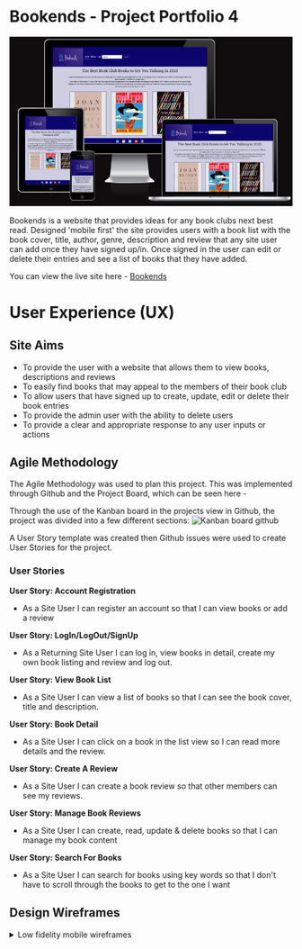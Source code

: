 # **Bookends - Project Portfolio 4**

![Bookends](/static/readme/screenshots.png)

Bookends is a website that provides ideas for any book clubs next best read. Designed 'mobile first' the site provides users with a book list with the book cover, title, author, genre,
description and review that any site user can add once they have signed up/in. Once signed in the user can edit or delete their entries and see a list of books that they have added.

You can view the live site here - <a href="https://django-bookends.herokuapp.com/" target="_blank">Bookends </a>

# User Experience (UX)
## Site Aims
* To provide the user with a website that allows them to view books, descriptions and reviews
* To easily find books that may appeal to the members of their book club
* To allow users that have signed up to create, update, edit or delete their book entries
* To provide the admin user with the ability to delete users
* To provide a clear and appropriate response to any user inputs or actions

## Agile Methodology
The Agile Methodology was used to plan this project. This was implemented through Github and the Project Board, which can be seen here -

Through the use of the Kanban board in the projects view in Github, the project was divided into a few different sections:
![Kanban board github](https://res.cloudinary.com/dwvsz0fug/image/upload/v1690981983/kanban-board_vr0jps.png)

A User Story template was created then Github issues were used to create User Stories for the project.  

### User Stories

**User Story: Account Registration**
* As a Site User I can register an account so that I can view books or add a review

**User Story: LogIn/LogOut/SignUp**
* As a Returning Site User I can log in, view books in detail, create my own book listing and review and log out.

**User Story: View Book List**
* As a Site User I can view a list of books so that I can see the book cover, title and description.

**User Story: Book Detail**
* As a Site User I can click on a book in the list view so I can read more details and the review.

**User Story: Create A Review**
* As a Site User I can create a book review so that other members can see my reviews.

**User Story: Manage Book Reviews**
* As a Site User I can create, read, update & delete books so that I can manage my book content

**User Story: Search For Books**
* As a Site User I can search for books using key words so that I don't have to scroll through the books to get to the one I want

## Design Wireframes

<details> <summary> Low fidelity mobile wireframes</summary>
![Home Page](static/readme/wireframe-mb-home.png)
![Book List Page](static/readme/wireframe-mb-listview.png)
![Book Detail Page](static/readme/wireframe-mb-detailview.png)
![Add A Review Page](static/readme/wireframe-mb-addreview.png)
![Your Books Page](static/readme/wireframe-mb-yourbooks.png)
![Log In Page](static/readme/wireframe-mb-signin.png)
![Sign Up Page](static/readme/wireframe-mb-signup.png)
![Log Out Page](static/readme/wireframe-mb-signout.png)
![Search Not Found Page]()

<details> <summary> Low fidelity pc wireframes</summary>
![Home Page](static/readme/wireframe-pc-home.png)
![Book List Page](static/readme/wireframe-pc-listview.png)
![Book Detail Page](static/readme/wireframe-pc-detailview.png)
![Add A Review Page](static/readme/wireframe-pc-addreview.png)
![Your Books Page](static/readme/wireframe-pc-yourbooks.png)
![Log In Page](static/readme/wireframe-pc-signin.png)
![Sign Up Page](static/readme/wireframe-pc-signup.png)
![Log Out Page](static/readme/wireframe-pc-signout.png)
![Search Not Found Page]()

## Database Schema

## Site Structure

## Design Choices

### Colour Scheme

### Typography

# Features

## Navigation

## Home Screen

## Sign Up Screen

## Login Screen

## Book List Screen

## Add A Review Screen

## Your Books Screen

## Logout Screen

## Search Bar (found) screen

## Search Bar (not found) screen

# Technologies Used

* HTML - Used to structure all the templates on the site
* CSS - to provide extra styling to the site
* Python - To provide the functionality to the site. Packages used in the project can be found in requirements.txt
* Django - Python framework used in the project
* Heroku - Used to deploy the site publicly
* ElephantSQL - Used for the database during development and deployment
* Bootstrap5 -  used for providing layouts and styling the html in the templates
* Balsamiq - Used to create wireframes for the project
* Cloudinary - Used to host Static files for the site

[Back to top](<#contents>)

# Testing

## Validation

### Html Validation
Html validation was done with [https://validator.w3.org/nu/](https://validator.w3.org/nu/).
Errors:

### CSS Validation

The stylesheet was validated using [https://jigsaw.w3.org/css-validator/](https://jigsaw.w3.org/css-validator/)
Errors:


### Python Validation

Python code was validated using [Code institues Python validator](https://pep8ci.herokuapp.com/#)
Errors:

### Lighthouse Testing


## Manual Testing

In addition to the other tests, I have conducted a manual check list for myself to carry out to make sure that everything is working as intended.

| Status | **Navigation Bar - User Logged Out**
|:-------:|:--------|
| &check; | Clicking the navbar logo loads the home page


##Bugs

# Deployment

## Deployment to Heroku

### 1. Creating the Django Project
* If development if being done locally: Activate your virtual environment
* To ensure the virtual environment is not tracked by version control, add .venv to the .gitignore file.
* Install Django and gunicorn: `pip3 install django gunicorn`
* Install supporting database libraries dj_database_url and psycopg2 library: `pip install dj_database_url psycopg2`
* Install Cloudinary libraries to manage static files: `pip install dj-3-cloudinary-storage`
* Create file for requirements: `pip freeze --local > requirements.txt`
* Create project:`django-admin startproject project_name .`
* Create app: `python manage.py startapp app_name`
* Add app to list of `installed apps` in settings.py file: `'app_name'`
* Migrate changes: `python manage.py migrate`
* Test server works locally: `python manage.py runserver`

### 2. Create your Heroku app
* Navigate to the Heroku website
* Create a Heroku account by entering your email address and a password (or login if you have one already).
* Activate the account through the authentication email sent to your email account
* Click the **new button** on the top right corner of the screen and select create a new app from the dropdown menu.
* Enter a unique name for the application.
* Select the appropriate region for the application.
* Click create app
* In the Heroku dashboard click on the Resources tab
* Scroll down to Add-Ons, search for and select 'Heroku Postgres'
* In the Settings tab, scroll down to 'Reveal Config Vars' and copy the text in the box beside DATABASE_URL.

### 3. Set up Environment Variables
* In you IDE create a new env.py file in the top level directory
* Add env.py to the .gitignore file
* In env.py import the os library
* In env.py add `os.environ["DATABASE_URL"]` = "Paste in the text link copied above from Heroku DATABASE_URL"
* In env.py add `os.environ["SECRET_KEY"] = "Make up your own random secret key"`
* In Heroku Settings tab Config Vars enter the same secret key created in env.py by entering 'SECRET_KEY' in the box for 'KEY' and your randomly created secret key in the 'value' box.

### 4. Setting up settings.py

* In your Django 'settings.py' file type:

 ```
 from pathlib import Path
 import os
 import dj_database_url

 if os.path.isfile("env.py"):
  import env
 ```
* Remove the default insecure secret key in settings.py and replace with the link to the secret key variable in Heroku by typing: `SECRET_KEY = os.environ.get(SECRET_KEY)`
* Comment out the `DATABASES` section in settings.py and replace with:
```
DATABASES = {
  'default': 
  dj_database_url.parse(os.environ.get("DATABASE_URL"))
  }`
```
* Create a Cloudinary account and from the 'Dashboard' in Cloudinary copy your url into the env.py file by typing: `os.environ["CLOUDINARY_URL"] = "cloudinary://<insert-your-url>"`
* In Heroku  add cloudinary url to 'config vars'
* In Heroku config vars add DISABLE_COLLECTSTATIC with value of '1' (note: this must be removed for final deployment)
* Add Cloudinary libraries to the installed apps section of settings.py file:
 ```
 'cloudinary_storage'
 'django.contrib.staticfiles''
 'cloudinary'
 ```
* Connect Cloudinary to the Django app in `settings.py`:
```
STATIC_URL = '/static'
STATICFILES_STORAGE = 'cloudinary_storage.storage.StaticHashedCloudinaryStorage'
STATICFILES_DIRS = [os.path.join(BASE_DIR, 'STATIC')]
STATIC_ROOT = os.path.join(BASE_DIR, 'staticfiles')
MEDIA_URL = '/media/'
DEFAULT_FILE_STORAGE =
'cloudinary_storage.storage.MediaCloudinaryStorage'
* Link file to the templates directory in Heroku 
* Place under the BASE_DIR: TEMPLATES_DIR = os.path.join(BASE_DIR,
'templates')
```
* Change the templates directory to TEMPLATES_DIR. Place within the TEMPLATES array: `'DIRS': [TEMPLATES_DIR]`
* Add Heroku Hostname to ALLOWED_HOSTS: ```ALLOWED_HOSTS =
['rhi-book-nook.herokuapp.com', 'localhost']```
*Create Procfile at the top level of the file structure and insert the following:
    ``` web: gunicorn PROJECT_NAME.wsgi ```

* Make an initial commit and push the code to the GitHub Repository.
    ```git add .```
    ```git commit -m "Initial deployment"```
    ```git push```

### 5. Heroku Deployment: 
* Click Deploy tab in Heroku
* In the 'Deployment method' section select 'Github' and click the 'connect to Github' button to confirm.
* In the 'search' box enter the Github repository name for the project
* Click search and then click connect to link the heroku app with the Github repository. The box will confirm that heroku is connected to the repository.

### 6. Final Deployment
In the IDE: 
* When development is complete change the debug setting to: `DEBUG = False` in `settings.py` 
* In Heroku settings config vars change the DISABLE_COLLECTSTATIC value to 0
* Because DEBUG must be switched to True for development and False for production it is recommended that only manual deployment is used in Heroku. 
* To manually deploy click the button 'Deploy Branch'. The default 'main' option in the dropdown menu should be selected in both cases. When the app is deployed a message 'Your app was successfully deployed' will be shown. Click 'view' to see the deployed app in the browser.

## To fork the repository on GitHub

A copy of the GitHub Repository can be made by forking the GitHub account. Changes can be made on this copy without affecting the original repository.

1. Log in to GitHub and locate the repository in question.
2. Locate the Fork button which can be found in the top corner, right-hand side of the page, inline with the repository name.
3. Click this button to create a copy of the original repository in your GitHub Account.

## To clone the repository on GitHub

1. Click on the code button which is underneath the main tab and repository name to the right.
2. In the 'Clone with HTTPS' section, click on the clipboard icon to copy the URL.
3. Open Git Bash in your IDE of choice.
4. Change the current working directory to where you want the cloned directory to be made.
5. Type git clone, and then paste the URL copied from GitHub.
6. Press enter and the clone of your repository will be created.

[Back to top](<#contents>)

# Credits

[Back to top](<#contents>)

# Acknowledgements
